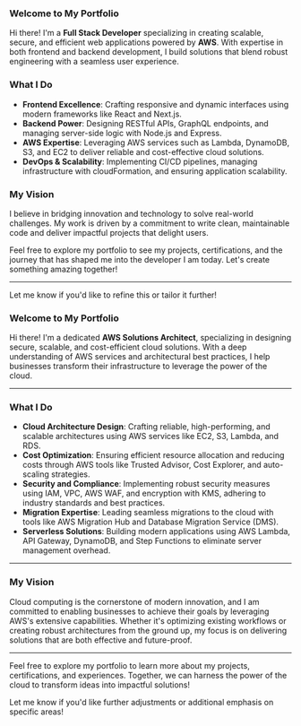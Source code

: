 ### **Welcome to My Portfolio**

Hi there! I'm a **Full Stack Developer** specializing in creating scalable, secure, and efficient web applications powered by **AWS**. With expertise in both frontend and backend development, I build solutions that blend robust engineering with a seamless user experience.

### **What I Do**

- **Frontend Excellence**: Crafting responsive and dynamic interfaces using modern frameworks like React and Next.js.
- **Backend Power**: Designing RESTful APIs, GraphQL endpoints, and managing server-side logic with Node.js and Express.
- **AWS Expertise**: Leveraging AWS services such as Lambda, DynamoDB, S3, and EC2 to deliver reliable and cost-effective cloud solutions.
- **DevOps & Scalability**: Implementing CI/CD pipelines, managing infrastructure with cloudFormation, and ensuring application scalability.

### **My Vision**

I believe in bridging innovation and technology to solve real-world challenges. My work is driven by a commitment to write clean, maintainable code and deliver impactful projects that delight users.

Feel free to explore my portfolio to see my projects, certifications, and the journey that has shaped me into the developer I am today. Let's create something amazing together!

---

Let me know if you'd like to refine this or tailor it further!

### **Welcome to My Portfolio**

Hi there! I'm a dedicated **AWS Solutions Architect**, specializing in designing secure, scalable, and cost-efficient cloud solutions. With a deep understanding of AWS services and architectural best practices, I help businesses transform their infrastructure to leverage the power of the cloud.

---

### **What I Do**

- **Cloud Architecture Design**: Crafting reliable, high-performing, and scalable architectures using AWS services like EC2, S3, Lambda, and RDS.
- **Cost Optimization**: Ensuring efficient resource allocation and reducing costs through AWS tools like Trusted Advisor, Cost Explorer, and auto-scaling strategies.
- **Security and Compliance**: Implementing robust security measures using IAM, VPC, AWS WAF, and encryption with KMS, adhering to industry standards and best practices.
- **Migration Expertise**: Leading seamless migrations to the cloud with tools like AWS Migration Hub and Database Migration Service (DMS).
- **Serverless Solutions**: Building modern applications using AWS Lambda, API Gateway, DynamoDB, and Step Functions to eliminate server management overhead.

---

### **My Vision**

Cloud computing is the cornerstone of modern innovation, and I am committed to enabling businesses to achieve their goals by leveraging AWS's extensive capabilities. Whether it's optimizing existing workflows or creating robust architectures from the ground up, my focus is on delivering solutions that are both effective and future-proof.

---

Feel free to explore my portfolio to learn more about my projects, certifications, and experiences. Together, we can harness the power of the cloud to transform ideas into impactful solutions!

Let me know if you'd like further adjustments or additional emphasis on specific areas!
